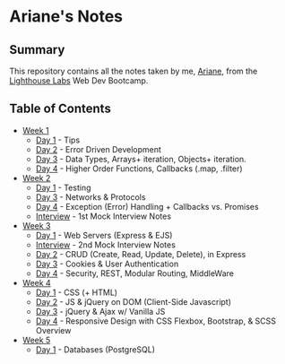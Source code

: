 # Ariane's Notes

## Summary

This repository contains all the notes taken by me, [Ariane](https://github.com/afairlie), from the [Lighthouse Labs](https://www.lighthouselabs.ca/) Web Dev Bootcamp. 

## Table of Contents

* [Week 1](/week-1)
  * [Day 1](/week-1/d1-lecture.md) - Tips
  * [Day 2](/week-1/d2-lecture.md) - Error Driven Development
  * [Day 3](/week-1/d3-lecture.md) - Data Types, Arrays+ iteration, Objects+ iteration.
  * [Day 4](/week-1/d4-lecture.md) - Higher Order Functions, Callbacks (.map, .filter)
* [Week 2](/week-2)
  * [Day 1](/week-2/d1-lecture.md) - Testing
  * [Day 3](/week-2/d3-lecture.md) - Networks & Protocols
  * [Day 4](/week-2/d4-lecture.md) - Exception (Error) Handling + Callbacks vs. Promises
  * [Interview](/week-2/interview/) - 1st Mock Interview Notes
* [Week 3](week-3)
  * [Day 1](week-3/d1-lecture.md) - Web Servers (Express & EJS)
  * [Interview](week-3/interviewNotes.md) - 2nd Mock Interview Notes
  * [Day 2](week-3/d2-lecture.md) - CRUD (Create, Read, Update, Delete), in Express
  * [Day 3](week-3/d3-lecture.md) - Cookies & User Authentication
  * [Day 4](week-3/d4-lecture.md) - Security, REST, Modular Routing, MiddleWare
* [Week 4](week-4)
  * [Day 1](week-4/d1-lecture.md) - CSS (+ HTML)
  * [Day 2](week-4/d2-lecture.md) - JS & jQuery on DOM (Client-Side Javascript)
  * [Day 3](week-4/d3-lecture.md) - jQuery & Ajax w/ Vanilla JS
  * [Day 4](week-4/d4-lecture.md) - Responsive Design with CSS Flexbox, Bootstrap, & SCSS Overview
* [Week 5](week-5)
  * [Day 1](week-5/d1-lecture.md) - Databases (PostgreSQL)